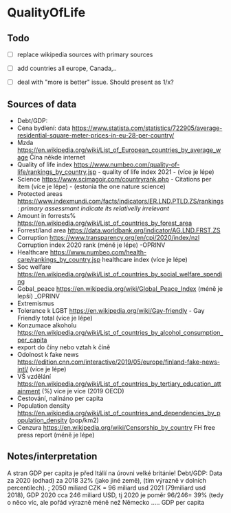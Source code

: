 # QualityOfLife

## Todo
* [ ] replace wikipedia sources with primary sources
* [ ] add countries all europe, Canada,..
* [ ] deal with "more is better" issue.  Should present as 1/x?  


## Sources of data

* Debt/GDP: 
* Cena bydlení: data https://www.statista.com/statistics/722905/average-residential-square-meter-prices-in-eu-28-per-country/
* Mzda https://en.wikipedia.org/wiki/List_of_European_countries_by_average_wage Čína někde internet
* Quality of life index https://www.numbeo.com/quality-of-life/rankings_by_country.jsp - quality of life index 2021 - (více je lépe)
* Science https://www.scimagojr.com/countryrank.php - Citations per item (více je lépe) - (estonia the one nature science)
* Protected areas https://www.indexmundi.com/facts/indicators/ER.LND.PTLD.ZS/rankings: *primary assessmant indicate its relativelly irrelevant*
* Amount in forrests% https://en.wikipedia.org/wiki/List_of_countries_by_forest_area
* Forrest/land area https://data.worldbank.org/indicator/AG.LND.FRST.ZS
* Corruption https://www.transparency.org/en/cpi/2020/index/nzl Corruption index 2020 rank (méně je lépe) -OPRINV
* Healthcare https://www.numbeo.com/health-care/rankings_by_country.jsp healthcare index (více je lépe)
* Soc welfare https://en.wikipedia.org/wiki/List_of_countries_by_social_welfare_spending
* Gobal_peace https://en.wikipedia.org/wiki/Global_Peace_Index (méně je lepší) _OPRINV
* Extremismus
*  Tolerance k LGBT https://en.wikipedia.org/wiki/Gay-friendly - Gay Friendly total (více je lépe)
* Konzumace alkoholu https://en.wikipedia.org/wiki/List_of_countries_by_alcohol_consumption_per_capita
* export do číny nebo vztah k číně
* Odolnost k fake news https://edition.cnn.com/interactive/2019/05/europe/finland-fake-news-intl/ (více je lépe)
* VŠ vzdělání https://en.wikipedia.org/wiki/List_of_countries_by_tertiary_education_attainment (%) více je více (2019 OECD)
* Cestování, nalínáno per capita
* Population density https://en.wikipedia.org/wiki/List_of_countries_and_dependencies_by_population_density (pop/km2)
* Cenzura https://en.wikipedia.org/wiki/Censorship_by_country  FH free press report (méně je lépe)

## Notes/interpretation
A stran GDP per capita je před Itálií na úrovni velké británie!
Debt/GDP:
Data za 2020 (odhad) za 2018 32% (jako jiné země),   (tím výrazně v dolních percentilech). ; 2050 miliard CZK = 96 miliard usd 2021 (79miliard usd 2018), 
GDP 2020 cca 246 miliard USD, tj 2020 je poměr 96/246= 39% (tedy o něco víc, ale pořád výrazně méně než Německo ….. GDP per capita 
